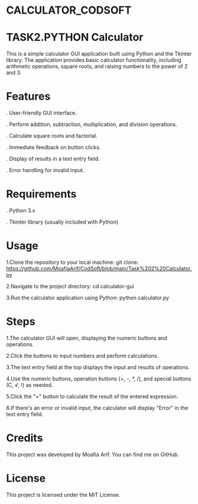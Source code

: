# CALCULATOR_CODSOFT  

# TASK2.PYTHON Calculator 
This is a simple calculator GUI application built using Python and the Tkinter library. The application provides basic calculator functionality, including arithmetic operations, square roots, and raising numbers to the power of 2 and 3.

# Features
. User-friendly GUI interface.

. Perform addition, subtraction, multiplication, and division operations.

. Calculate square roots and factorial.

. Immediate feedback on button clicks.

. Display of results in a text entry field.

. Error handling for invalid input.

# Requirements
. Python 3.x

. Tkinter library (usually included with Python)

# Usage
1.Clone the repository to your local machine:
git clone: https://github.com/MoafiaArif/CodSoft/blob/main/Task%202%20Calculator.py  

2.Navigate to the project directory:
cd calculator-gui

3.Run the calculator application using Python:
python calculator.py

# Steps
1.The calculator GUI will open, displaying the numeric buttons and operations.

2.Click the buttons to input numbers and perform calculations.

3.The text entry field at the top displays the input and results of operations.

4.Use the numeric buttons, operation buttons (+, -, *, /), and special buttons (C, √, !) as needed.

5.Click the "=" button to calculate the result of the entered expression.

6.If there's an error or invalid input, the calculator will display "Error" in the text entry field.

# Credits
This project was developed by Moafia Arif. You can find me on GitHub.

# License
This project is licensed under the MIT License.
